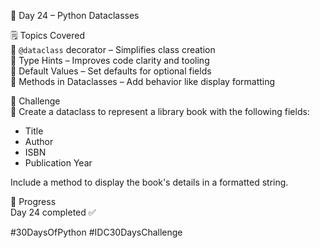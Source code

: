 📅 Day 24 – Python Dataclasses

🗒️ Topics Covered  
🔹 `@dataclass` decorator – Simplifies class creation  
🔹 Type Hints – Improves code clarity and tooling  
🔹 Default Values – Set defaults for optional fields  
🔹 Methods in Dataclasses – Add behavior like display formatting

🎯 Challenge  
🔧 Create a dataclass to represent a library book with the following fields:
- Title  
- Author  
- ISBN  
- Publication Year  

Include a method to display the book's details in a formatted string.

📌 Progress  
Day 24 completed ✅  

#30DaysOfPython #IDC30DaysChallenge
